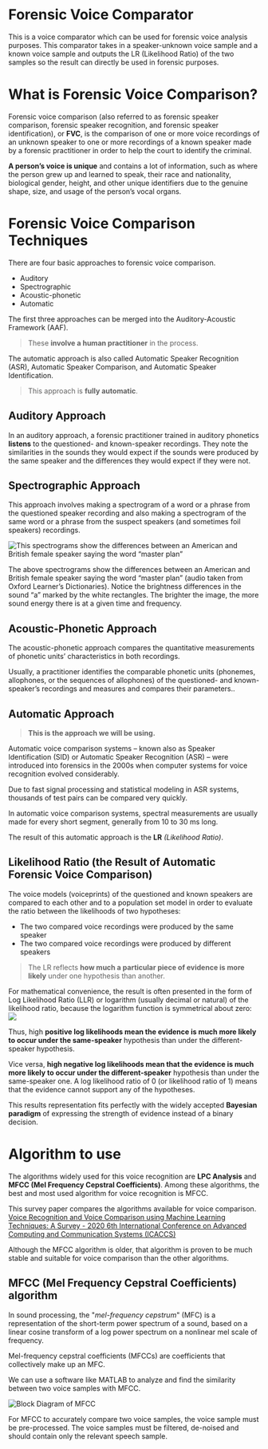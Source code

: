 
# Forensic Voice Comparator

This is a voice comparator which can be used for forensic voice analysis purposes.
This comparator takes in a speaker-unknown voice sample and a known voice sample and outputs the LR (Likelihood Ratio) of the two samples so the result can directly be used in forensic purposes.


# What is Forensic Voice Comparison?

Forensic voice comparison (also referred to as forensic speaker comparison, forensic speaker recognition, and forensic speaker identification), or **FVC**, is the comparison of one or more voice recordings of an unknown speaker to one or more recordings of a known speaker made by a forensic practitioner in order to help the court to identify the criminal.

**A person’s voice is unique** and contains a lot of information, such as where the person grew up and learned to speak, their race and nationality, biological gender, height, and other unique identifiers due to the genuine shape, size, and usage of the person’s vocal organs.


# Forensic Voice Comparison Techniques

There are four basic approaches to forensic voice comparison.
- Auditory
- Spectrographic
- Acoustic-phonetic
- Automatic

The first three approaches can be merged into the Auditory-Acoustic Framework (AAF). 
>These **involve a human practitioner** in the process.

The automatic approach is also called Automatic Speaker Recognition (ASR), Automatic Speaker Comparison, and Automatic Speaker Identification. 
>This approach is **fully automatic**.


## Auditory Approach

In an auditory approach, a forensic practitioner trained in auditory phonetics **listens** to the questioned- and known-speaker recordings. They note the similarities in the sounds they would expect if the sounds were produced by the same speaker and the differences they would expect if they were not.

## Spectrographic Approach

This approach involves making a spectrogram of a word or a phrase from the questioned speaker recording and also making a spectrogram of the same word or a phrase from the suspect speakers (and sometimes foil speakers) recordings.


![This spectrograms show the differences between an American and British female speaker saying the word “master plan”](https://www.phonexia.com/wp-content/uploads/spectrogram-example-forensic-voice-comparison-guide.jpg)

The above spectrograms show the differences between an American and British female speaker saying the word “master plan” (audio taken from Oxford Learner’s Dictionaries). Notice the brightness differences in the sound “a” marked by the white rectangles. The brighter the image, the more sound energy there is at a given time and frequency.


## Acoustic-Phonetic Approach

The acoustic-phonetic approach compares the quantitative measurements of phonetic units’ characteristics in both recordings.

Usually, a practitioner identifies the comparable phonetic units (phonemes, allophones, or the sequences of allophones) of the questioned- and known-speaker’s recordings and measures and compares their parameters..

## Automatic Approach

>**This is the approach we will be using.**

Automatic voice comparison systems – known also as Speaker Identification (SID) or Automatic Speaker Recognition (ASR) – were introduced into forensics in the 2000s when computer systems for voice recognition evolved considerably.

Due to fast signal processing and statistical modeling in ASR systems, thousands of test pairs can be compared very quickly.

In automatic voice comparison systems, spectral measurements are usually made for every short segment, generally from 10 to 30 ms long.

The result of this automatic approach is the **LR**    *(Likelihood Ratio)*.


## Likelihood Ratio (the Result of Automatic Forensic Voice Comparison)

The voice models (voiceprints) of the questioned and known speakers are compared to each other and to a population set model in order to evaluate the ratio between the likelihoods of two hypotheses:

 - The two compared voice recordings were produced by the same speaker
 - The two compared voice recordings were produced by different speakers

>The LR reflects **how much a particular piece of evidence is more likely** under one hypothesis than another.

For mathematical convenience, the result is often presented in the form of Log Likelihood Ratio (LLR) or logarithm (usually decimal or natural) of the likelihood ratio, because the logarithm function is symmetrical about zero:
![](https://www.phonexia.com/wp-content/uploads/score.png)

Thus, high **positive log likelihoods mean the evidence is much more likely to occur under the same-speaker** hypothesis than under the different-speaker hypothesis.

Vice versa, **high negative log likelihoods mean that the evidence is much more likely to occur under the different-speaker** hypothesis than under the same-speaker one. A log likelihood ratio of 0 (or likelihood ratio of 1) means that the evidence cannot support any of the hypotheses.

This results representation fits perfectly with the widely accepted **Bayesian paradigm** of expressing the strength of evidence instead of a binary decision.



# Algorithm to use

The algorithms widely used for this voice recognition are **LPC Analysis** and **MFCC (Mel Frequency Cepstral Coefficients)**.  Among these algorithms, the best and most used algorithm for voice recognition is MFCC. 

This survey paper compares the algorithms available for voice comparison.
[Voice Recognition and Voice Comparison using Machine Learning Techniques: A Survey - 2020 6th International Conference on Advanced Computing and Communication Systems (ICACCS)](https://ieeexplore.ieee.org/abstract/document/9074184/)

Although the MFCC algorithm is older, that algorithm is proven to be much stable and suitable for voice comparison than the other algorithms.


## MFCC (Mel Frequency Cepstral Coefficients) algorithm

In sound processing, the "*mel-frequency cepstrum*" (MFC) is a representation of the short-term power spectrum of a sound, based on a linear cosine transform of a log power spectrum on a nonlinear mel scale of frequency.

Mel-frequency cepstral coefficients (MFCCs) are coefficients that collectively make up an MFC.

We can use a software like MATLAB to analyze and find the similarity between two voice samples with MFCC. 

![Block Diagram of MFCC](https://www.researchgate.net/profile/Ismail-Shahin/publication/332408428/figure/fig1/AS:832672989466625@1575536119285/Block-diagram-of-MFCC-algorithm.png)

For MFCC to accurately compare two voice samples, the voice sample must be pre-processed. The voice samples must be filtered, de-noised and should contain only the relevant speech sample.
